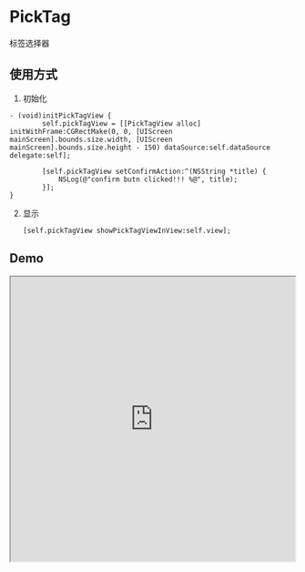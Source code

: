 # PickTag
标签选择器

## 使用方式
1. 初始化
```
- (void)initPickTagView {
    	self.pickTagView = [[PickTagView alloc] initWithFrame:CGRectMake(0, 0, [UIScreen mainScreen].bounds.size.width, [UIScreen mainScreen].bounds.size.height - 150) dataSource:self.dataSource delegate:self];

    	[self.pickTagView setConfirmAction:^(NSString *title) {
        	NSLog(@"confirm butn clicked!!! %@", title);
    	}];
}
```

2. 显示
	```
	[self.pickTagView showPickTagViewInView:self.view];
	```

## Demo
<iframe height=500 width=500 src="https://github.com/singmiya/PickTag/blob/master/PickTag/screenshot.gif">


